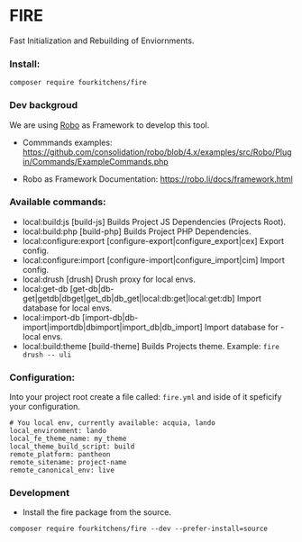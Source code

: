 FIRE
=================

Fast Initialization and Rebuilding of Enviornments.

### Install:
`composer require fourkitchens/fire`


### Dev backgroud

We are using [Robo](https://robo.li/) as Framework to develop this tool.

- Commmands examples: https://github.com/consolidation/robo/blob/4.x/examples/src/Robo/Plugin/Commands/ExampleCommands.php

- Robo as Framework Documentation: https://robo.li/docs/framework.html


### Available commands:

- local:build:js          [build-js] Builds Project JS Dependencies (Projects Root).
- local:build:php         [build-php] Builds Project PHP Dependencies.
- local:configure:export  [configure-export|configure_export|cex] Export config.
- local:configure:import  [configure-import|configure_import|cim] Import config.
- local:drush             [drush] Drush proxy for local envs.
- local:get-db            [get-db|db-get|getdb|dbget|get_db|db_get|local:db:get|local:get:db] Import database for local envs.
- local:import-db         [import-db|db-import|importdb|dbimport|import_db|db_import] Import database for - local envs.
- local:build:theme       [build-theme] Builds Projects theme.
Example: `fire drush -- uli`


### Configuration:
Into your project root create a file called: `fire.yml` and iside of it speficify your configuration.

```
# You local env, currently available: acquia, lando
local_environment: lando
local_fe_theme_name: my_theme
local_theme_build_script: build
remote_platform: pantheon
remote_sitename: project-name
remote_canonical_env: live
```

### Development 

- Install the fire package from the source.
```
composer require fourkitchens/fire --dev --prefer-install=source
```
